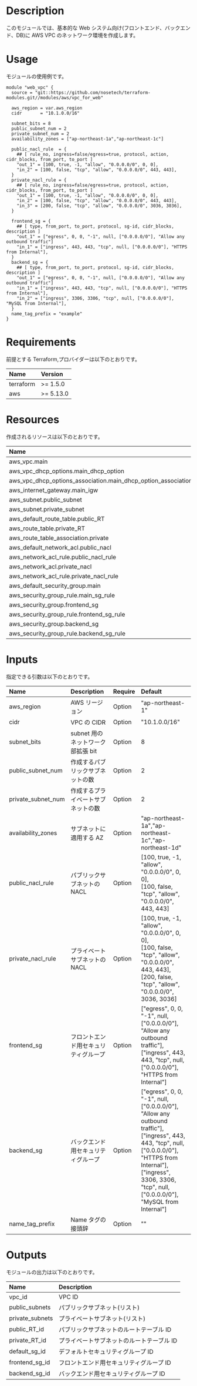 # Description

このモジュールでは、基本的な Web システム向け(フロントエンド、バックエンド、DB)に AWS VPC のネットワーク環境を作成します。

# Usage

モジュールの使用例です。

    module "web_vpc" {
      source = "git::https://github.com/nosetech/terraform-modules.git//modules/aws/vpc_for_web"

      aws_region = var.aws_region
      cidr       = "10.1.0.0/16"

      subnet_bits = 8
      public_subnet_num = 2
      private_subnet_num = 2
      availability_zones = ["ap-northeast-1a","ap-northeast-1c"]

      public_nacl_rule  = {
        ## [ rule_no, ingress=false/egress=true, protocol, action, cidr_blocks, from_port, to_port ]
        "out_1" = [100, true, -1, "allow", "0.0.0.0/0", 0, 0],
        "in_2" = [100, false, "tcp", "allow", "0.0.0.0/0", 443, 443],
      }
      private_nacl_rule = {
        ## [ rule_no, ingress=false/egress=true, protocol, action, cidr_blocks, from_port, to_port ]
        "out_1" = [100, true, -1, "allow", "0.0.0.0/0", 0, 0],
        "in_2" = [100, false, "tcp", "allow", "0.0.0.0/0", 443, 443],
        "in_3" = [200, false, "tcp", "allow", "0.0.0.0/0", 3036, 3036],
      }

      frontend_sg = {
        ## [ type, from_port, to_port, protocol, sg-id, cidr_blocks, description ]
        "out_1" = ["egress", 0, 0, "-1", null, ["0.0.0.0/0"], "Allow any outbound traffic"]
        "in_1" = ["ingress", 443, 443, "tcp", null, ["0.0.0.0/0"], "HTTPS from Internal"],
      }
      backend_sg = {
        ## [ type, from_port, to_port, protocol, sg-id, cidr_blocks, description ]
        "out_1" = ["egress", 0, 0, "-1", null, ["0.0.0.0/0"], "Allow any outbound traffic"]
        "in_1" = ["ingress", 443, 443, "tcp", null, ["0.0.0.0/0"], "HTTPS from Internal"],
        "in_2" = ["ingress", 3306, 3306, "tcp", null, ["0.0.0.0/0"], "MySQL from Internal"],
      }
      name_tag_prefix = "example"
    }

# Requirements

前提とする Terraform,プロバイダーは以下のとおりです。

| Name      | Version   |
| :-------- | :-------- |
| terraform | >= 1.5.0  |
| aws       | >= 5.13.0 |

# Resources

作成されるリソースは以下のとおりです。

| Name                                                          | Type     |
| :------------------------------------------------------------ | :------- |
| aws_vpc.main                                                  | resource |
| aws_vpc_dhcp_options.main_dhcp_option                         | resource |
| aws_vpc_dhcp_options_association.main_dhcp_option_association | resource |
| aws_internet_gateway.main_igw                                 | resource |
| aws_subnet.public_subnet                                      | resource |
| aws_subnet.private_subnet                                     | resource |
| aws_default_route_table.public_RT                             | resource |
| aws_route_table.private_RT                                    | resource |
| aws_route_table_association.private                           | resource |
| aws_default_network_acl.public_nacl                           | resource |
| aws_network_acl_rule.public_nacl_rule                         | resource |
| aws_network_acl.private_nacl                                  | resource |
| aws_network_acl_rule.private_nacl_rule                        | resource |
| aws_default_security_group.main                               | resource |
| aws_security_group_rule.main_sg_rule                          | resource |
| aws_security_group.frontend_sg                                | resource |
| aws_security_group_rule.frontend_sg_rule                      | resource |
| aws_security_group.backend_sg                                 | resource |
| aws_security_group_rule.backend_sg_rule                       | resource |

# Inputs

指定できる引数は以下のとおりです。

| Name               | Description                          | Require | Default                                                                                                                                                                                                                               |
| :----------------- | :----------------------------------- | :------ | :------------------------------------------------------------------------------------------------------------------------------------------------------------------------------------------------------------------------------------ |
| aws_region         | AWS リージョン                       | Option  | "ap-northeast-1"                                                                                                                                                                                                                      |
| cidr               | VPC の CIDR                          | Option  | "10.1.0.0/16"                                                                                                                                                                                                                         |
| subnet_bits        | subnet 用のネットワーク部拡張 bit    | Option  | 8                                                                                                                                                                                                                                     |
| public_subnet_num  | 作成するパブリックサブネットの数     | Option  | 2                                                                                                                                                                                                                                     |
| private_subnet_num | 作成するプライベートサブネットの数   | Option  | 2                                                                                                                                                                                                                                     |
| availability_zones | サブネットに適用する AZ              | Option  | "ap-northeast-1a","ap-northeast-1c","ap-northeast-1d"                                                                                                                                                                                 |
| public_nacl_rule   | パブリックサブネットの NACL          | Option  | [100, true, -1, "allow", "0.0.0.0/0", 0, 0],<br>[100, false, "tcp", "allow", "0.0.0.0/0", 443, 443]                                                                                                                                   |
| private_nacl_rule  | プライベートサブネットの NACL        | Option  | [100, true, -1, "allow", "0.0.0.0/0", 0, 0],<br>[100, false, "tcp", "allow", "0.0.0.0/0", 443, 443],<br>[200, false, "tcp", "allow", "0.0.0.0/0", 3036, 3036]                                                                         |
| frontend_sg        | フロントエンド用セキュリティグループ | Option  | ["egress", 0, 0, "-1", null, ["0.0.0.0/0"], "Allow any outbound traffic"],<br>["ingress", 443, 443, "tcp", null, ["0.0.0.0/0"], "HTTPS from Internal"]                                                                                |
| backend_sg         | バックエンド用セキュリティグループ   | Option  | ["egress", 0, 0, "-1", null, ["0.0.0.0/0"], "Allow any outbound traffic"],<br>["ingress", 443, 443, "tcp", null, ["0.0.0.0/0"], "HTTPS from Internal"],<br>["ingress", 3306, 3306, "tcp", null, ["0.0.0.0/0"], "MySQL from Internal"] |
| name_tag_prefix    | Name タグの接頭辞                    | Option  | ""                                                                                                                                                                                                                                    |

# Outputs

モジュールの出力は以下のとおりです。

| Name            | Description                               |
| :-------------- | :---------------------------------------- |
| vpc_id          | VPC ID                                    |
| public_subnets  | パブリックサブネット(リスト)              |
| private_subnets | プライベートサブネット(リスト)            |
| public_RT_id    | パブリックサブネットのルートテーブル ID   |
| private_RT_id   | プライベートサブネットのルートテーブル ID |
| default_sg_id   | デフォルトセキュリティグループ ID         |
| frontend_sg_id  | フロントエンド用セキュリティグループ ID   |
| backend_sg_id   | バックエンド用セキュリティグループ ID     |
